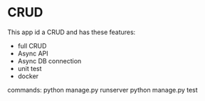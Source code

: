 # CRUD 
This app id a CRUD and has these features:
- full CRUD
- Async API
- Async DB connection
- unit test
- docker

commands:
    python manage.py runserver
    python manage.py test
